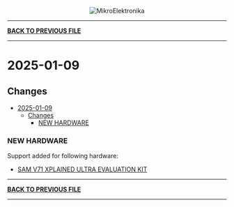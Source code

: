 <p align="center">
  <img src="http://www.mikroe.com/img/designs/beta/logo_small.png?raw=true" alt="MikroElektronika"/>
</p>

---

**[BACK TO PREVIOUS FILE](../changelog.md)**

---

# 2025-01-09

## Changes

- [2025-01-09](#2025-01-09)
  - [Changes](#changes)
    - [NEW HARDWARE](#new-hardware)

### NEW HARDWARE

Support added for following hardware:

+ [SAM V71 XPLAINED ULTRA EVALUATION KIT](https://mplab-discover.microchip.com/v2/item/com.microchip.portal.evalboard/com.microchip.subcategories.modules-and-peripherals.communication.can.Others/mcu08.atsamv71-xult/1.0.0?view=about)

---

**[BACK TO PREVIOUS FILE](../changelog.md)**

---
